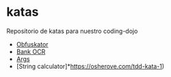 # katas

Repositorio de katas para nuestro coding-dojo

* [Obfuskator](obfuscator/README.md)
* [Bank OCR](bank-ocr/README.md)
* [Args](args/README.md)
* [String calculator]*https://osherove.com/tdd-kata-1)

